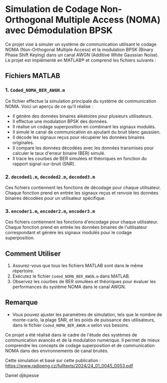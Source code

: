 # Simulation de Codage Non-Orthogonal Multiple Access (NOMA) avec Démodulation BPSK

Ce projet vise à simuler un système de communication utilisant le codage NOMA (Non-Orthogonal Multiple Access) et la modulation BPSK (Binary Phase Shift Keying) dans un canal AWGN (Additive White Gaussian Noise). Le projet est implémenté en MATLAB® et comprend les fichiers suivants :

## Fichiers MATLAB

### 1. `Coded_NOMA_BER_AWGN.m`

Ce fichier effectue la simulation principale du système de communication NOMA. Voici un aperçu de ce qu'il réalise :

- Il génère des données binaires aléatoires pour plusieurs utilisateurs.
- Il effectue une modulation BPSK des données.
- Il réalise un codage superposition en combinant les signaux modulés.
- Il simule le canal de communication en ajoutant du bruit blanc gaussien.
- Il décode les signaux reçus pour récupérer les données binaires originales.
- Il compare les données décodées avec les données transmises pour calculer le taux d'erreur binaire (BER) simulé.
- Il trace les courbes de BER simulées et théoriques en fonction du rapport signal-sur-bruit (SNR).

### 2. `decoded1.m`, `decoded2.m`, `decoded3.m`

Ces fichiers contiennent les fonctions de décodage pour chaque utilisateur. Chaque fonction prend en entrée les signaux reçus et renvoie les données binaires décodées pour un utilisateur spécifique.

### 3. `encoder1.m`, `encoder2.m`, `encoder3.m`

Ces fichiers contiennent les fonctions d'encodage pour chaque utilisateur. Chaque fonction prend en entrée les données binaires de l'utilisateur correspondant et génère les signaux modulés pour le codage superposition.

## Comment Utiliser

1. Assurez-vous que tous les fichiers MATLAB sont dans le même répertoire.
2. Exécutez le fichier `Coded_NOMA_BER_AWGN.m` dans MATLAB.
3. Observez les courbes de BER simulées et théoriques pour évaluer les performances du système NOMA dans le canal AWGN.

## Remarque

- Vous pouvez ajuster les paramètres de simulation, tels que le nombre de monte-carlo, la plage SNR, et les poids de puissance des utilisateurs, dans le fichier `Coded_NOMA_BER_AWGN.m` selon vos besoins.

Ce projet a été réalisé dans le cadre de l'étude des systèmes de communication avancés et de la modulation numérique. Il permet de mieux comprendre les concepts de codage superposition et de communication NOMA dans des environnements de canal bruités.

Cette simulation et basé sur cette publication : https://www.radioeng.cz/fulltexts/2024/24_01_0045_0053.pdf

Daniel djikpesse
